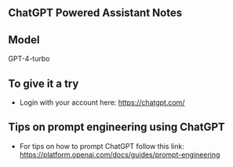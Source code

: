 ## ChatGPT Powered Assistant Notes

## Model

GPT-4-turbo

## To give it a try

- Login with your account here: https://chatgpt.com/

## Tips on prompt engineering using ChatGPT

- For tips on how to prompt ChatGPT follow this link: https://platform.openai.com/docs/guides/prompt-engineering